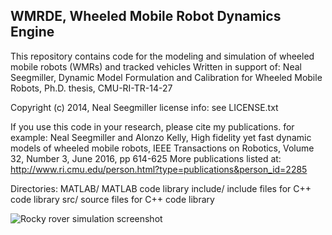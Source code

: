 ## WMRDE, Wheeled Mobile Robot Dynamics Engine ##

This repository contains code for the modeling and simulation of wheeled mobile robots (WMRs) and tracked vehicles
Written in support of:
Neal Seegmiller, Dynamic Model Formulation and Calibration for Wheeled Mobile Robots, Ph.D. thesis, CMU-RI-TR-14-27

Copyright (c) 2014, Neal Seegmiller
license info: see LICENSE.txt

If you use this code in your research, please cite my publications. for example:
Neal Seegmiller and Alonzo Kelly, High fidelity yet fast dynamic models of wheeled mobile robots, 
IEEE Transactions on Robotics, Volume 32, Number 3, June 2016, pp 614-625
More publications listed at: http://www.ri.cmu.edu/person.html?type=publications&person_id=2285

Directories:
MATLAB/     MATLAB code library
include/    include files for C++ code library
src/        source files for C++ code library


![Rocky rover simulation screenshot](https://github.com/nealseegmiller/wmrde/doc/rocky_sim_screenshot.png)


